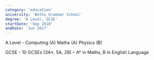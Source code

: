 ```yaml
---
category: 'education'
university: 'Beths Grammar School'
degree: 'A Level, GCSE'
startDate: 'Sep 2010'
endDate: 'Jun 2017'
---
```


A Level - Computing (A) Maths (A) Physics (B)

GCSE - 10 GCSEs (3A\*, 5A, 2B) – A\* in Maths, B in English Language
